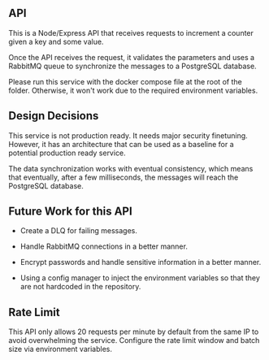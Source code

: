 ## API

This is a Node/Express API that receives requests to increment a counter given a key and some value.

Once the API receives the request, it validates the parameters and uses a RabbitMQ queue to synchronize the messages to a
PostgreSQL database.

Please run this service with the docker compose file at the root of the folder. Otherwise, it won't work due to the required
environment variables.

## Design Decisions

This service is not production ready. It needs major security finetuning. However, it has an architecture that can be
used as a baseline for a potential production ready service.

The data synchronization works with eventual consistency, which means that eventually, after a few milliseconds,
the messages will reach the PostgreSQL database.

## Future Work for this API

- Create a DLQ for failing messages.

- Handle RabbitMQ connections in a better manner.

- Encrypt passwords and handle sensitive information in a better manner.

- Using a config manager to inject the environment variables so that they are not hardcoded in the repository.

## Rate Limit

This API only allows 20 requests per minute by default from the same IP to avoid overwhelming the service. Configure the
rate limit window and batch size via environment variables.
